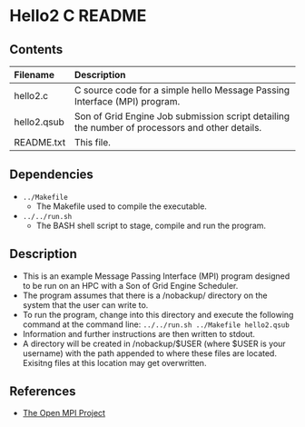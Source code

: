 # Hello2 C README

## Contents
| Filename | Description |
| :--- | :--- |
| hello2.c | C source code for a simple hello Message Passing Interface (MPI) program. |
| hello2.qsub | Son of Grid Engine Job submission script detailing the number of processors and other details. |
| README.txt | This file. |

## Dependencies
- `../Makefile`
  - The Makefile used to compile the executable.
- `../../run.sh`
  - The BASH shell script to stage, compile and run the program.

## Description
- This is an example Message Passing Interface (MPI) program designed to be run on an HPC with a Son of Grid Engine Scheduler.
- The program assumes that there is a /nobackup/ directory on the system that the user can write to.
- To run the program, change into this directory and execute the following command at the command line:
`../../run.sh ../Makefile hello2.qsub`
- Information and further instructions are then written to stdout.
- A directory will be created in /nobackup/$USER (where $USER is your username) with the path appended to where these files are located. Exisitng files at this location may get overwritten.

## References
- [The Open MPI Project](https://www.open-mpi.org/)
